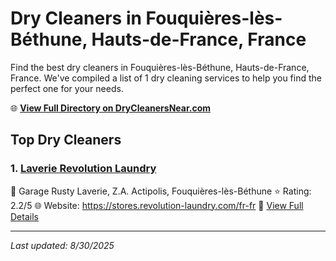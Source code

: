 # Dry Cleaners in Fouquières-lès-Béthune, Hauts-de-France, France

Find the best dry cleaners in Fouquières-lès-Béthune, Hauts-de-France, France. We've compiled a list of 1 dry cleaning services to help you find the perfect one for your needs.

🌐 **[View Full Directory on DryCleanersNear.com](https://drycleanersnear.com/city/France/Hauts-de-France/Fouqui%C3%A8res-l%C3%A8s-B%C3%A9thune)**

## Top Dry Cleaners

### 1. [Laverie Revolution Laundry](https://drycleanersnear.com/dryCleaner/68ae6785c95ff2c6096b1467/laverie-revolution-laundry)
📍 Garage Rusty Laverie, Z.A. Actipolis, Fouquières-lès-Béthune
⭐ Rating: 2.2/5
🌐 Website: https://stores.revolution-laundry.com/fr-fr
🔗 [View Full Details](https://drycleanersnear.com/dryCleaner/68ae6785c95ff2c6096b1467/laverie-revolution-laundry)


---

*Last updated: 8/30/2025*

